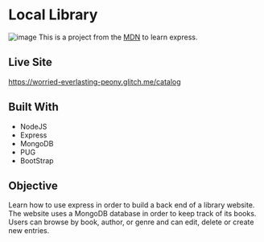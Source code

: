 # Local Library
![image](https://github.com/singhalex/local-library/assets/115970252/fcf73caf-ce61-4270-802e-42c7b96c0c1b)
This is a project from the [MDN](https://developer.mozilla.org/en-US/docs/Learn/Server-side/Express_Nodejs/forms) to learn express.

## Live Site
https://worried-everlasting-peony.glitch.me/catalog

## Built With
- NodeJS
- Express
- MongoDB
- PUG
- BootStrap
  
## Objective
Learn how to use express in order to build a back end of a library website. The website uses a MongoDB database in order to keep track of its books. Users can browse by book, author, or genre and can edit, delete or create new entries.
